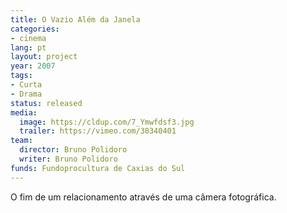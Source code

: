 ```yaml
---
title: O Vazio Além da Janela
categories:
- cinema
lang: pt
layout: project
year: 2007
tags:
- Curta
- Drama
status: released
media:
  image: https://cldup.com/7_Ymwfdsf3.jpg
  trailer: https://vimeo.com/38340401
team:
  director: Bruno Polidoro
  writer: Bruno Polidoro
funds: Fundoprocultura de Caxias do Sul
---
```


O fim de um relacionamento através de uma câmera fotográfica.
